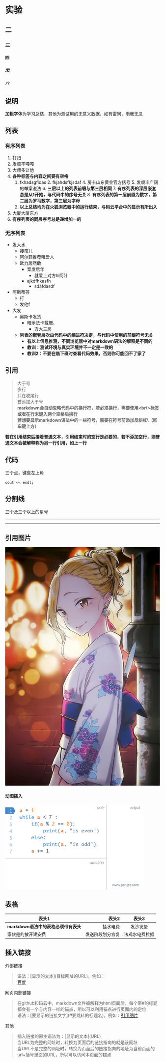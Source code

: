 # 实验
## 二
### 三
#### 四
##### 无
###### 六

## 说明
**加粗字体**为学习总结，其他为测试用的无意义数据，如有雷同，雨我无瓜

## 列表
### 有序列表
1. 打扫
2. 发顺丰嘎嘎
3. 大师多让他
4. **各种标签与内容之间要有空格**
    1. fkhadsgfidas
        2. fkjahdsfkjsdaf
            4. 房卡山东黄金官方括号
            5. 发顺丰广阔的举案说法
            6. **三层以上的列表前缀与第三层相同**
            7. **有序列表的深层嵌套总是从1开始，与代码中的序号无关**
            8. **有序列表的第一层前缀为数字，第二层为罗马数字，第三层为字母**
    4. **以上总结均为在火狐浏览器中的运行结果，与码云平台中的显示有所出入**
7. 大厦大厦东方
8. **有序列表的同层序号总是递增加一的**
### 无序列表
+ 发大水
    * 接孩儿
    * 阿尔菲推荐哦爱人
    * 欧力居然敢
        - 案发后年
            + 就爱上对方hi阿䦹
        - ajkdfhkasfh
            * sdafdasdf
+ 阿斯蒂芬
    - 打
    - 发他f
+ 大发
    + 奥斯卡发货
        + 暗示法卡戴珊、
            + 方大三房
    * **列表的嵌套层次由代码中的缩进符决定，与代码中使用的前缀符号无关**
        - **有以上信息推测，不同浏览器中对markdown语法的解释是不同的**
        - **教训：测试环境与真实环境并不一定是一致的**
        - **教训2：不要在临下班时查看代码效果，否则你可能回不了家了**



## 引用

> 大于号<br/>
> 多行<br/>
> 只在收尾行<br/>
> 首添加大于号  
> **markdown会自动忽略代码中的换行符，若必须换行，需要使用<br/\>标签或者在行末键入两个空格后换行**  
**若想要显示markdown语法中的一些符号，需要在符号前添加反斜杠\\（回车键上方）**  

**若在引用结束后接着普通文本，引用结束时的空行是必要的，若不添加空行，则普通文本会被解释称为另一行引用，如上一行**

## 代码
三个点，键盘左上角
```
cout << endl;
```

## 分割线
三个及三个以上的星号
***
***

## 引用图片

![安城同学](./安城同学.jpg)

#### 动图插入
![条件语句动图](./条件语句动图.gif)

## 表格
表头1|表头2|表头3
-----|-:|:-:
**markdown语法中的表格必须带有表头**|挂水电费|发沙发垫
家伙是的放开建安费|发送阶段划分宫复|法鸡水电费拉据

## 插入链接
外部链接
> 语法：\[显示的文本\]\(目标网址的URL\)，例如：  
> [百度](https://www.baidu.com)

网页内部链接
> 在github和码云中，markdown文件被解释为html页面后，每个带#的标题都会有一个与内容一样的锚点，所以可以利用锚点进行页面内的定位  
> 语法：\[要显示的链接文字\]\(#要跳转的标题名\)，例如：[引用图片](#引用图片)  

其他
> 插入链接的原生语法为：\[显示的文本\]\(URL\)  
> 当URL为完整的网址时，转换为页面后的链接指向的就是该网址  
> 当URL不是完整的网址时，转换为页面后的链接指向的地址为当前页面的url+括号里面的URL，所以可以访问本页面的锚点